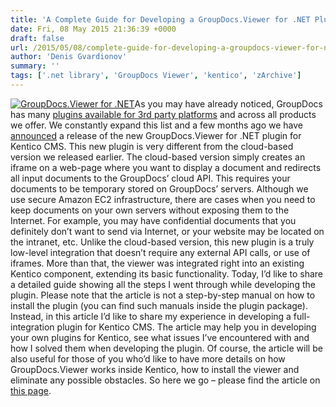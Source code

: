 ```yaml
---
title: 'A Complete Guide for Developing a GroupDocs.Viewer for .NET Plugin for Kentico CMS'
date: Fri, 08 May 2015 21:36:39 +0000
draft: false
url: /2015/05/08/complete-guide-for-developing-a-groupdocs-viewer-for-net-plugin-for-kentico-cms/
author: 'Denis Gvardionov'
summary: ''
tags: ['.net library', 'GroupDocs Viewer', 'kentico', 'zArchive']
---
```


[![GroupDocs.Viewer for .NET](https://blog.groupdocs.com/wp-content/uploads/sites/4/2014/04/GD_VWR_NETIcon_114.png)](https://docs.groupdocs.com/viewer/net)As you may have already noticed, GroupDocs has many [plugins available for 3rd party platforms](http://groupdocs.com/marketplace/plugins) and across all products we offer. We constantly expand this list and a few months ago we have [announced](https://blog.groupdocs.com/display-pdf-microsoft-office-and-other-document-types-on-your-kentico-site) a release of the new GroupDocs.Viewer for .NET plugin for Kentico CMS. This new plugin is very different from the cloud-based version we released earlier. The cloud-based version simply creates an iframe on a web-page where you want to display a document and redirects all input documents to the GroupDocs’ cloud API. This requires your documents to be temporary stored on GroupDocs’ servers. Although we use secure Amazon EC2 infrastructure, there are cases when you need to keep documents on your own servers without exposing them to the Internet. For example, you may have confidential documents that you definitely don’t want to send via Internet, or your website may be located on the intranet, etc. Unlike the cloud-based version, this new plugin is a truly low-level integration that doesn’t require any external API calls, or use of iframes. More than that, the viewer was integrated right into an existing Kentico component, extending its basic functionality. Today, I’d like to share a detailed guide showing all the steps I went through while developing the plugin. Please note that the article is not a step-by-step manual on how to install the plugin (you can find such manuals inside the plugin package). Instead, in this article I’d like to share my experience in developing a full-integration plugin for Kentico CMS. The article may help you in developing your own plugins for Kentico, see what issues I’ve encountered with and how I solved them when developing the plugin. Of course, the article will be also useful for those of you who’d like to have more details on how GroupDocs.Viewer works inside Kentico, how to install the viewer and eliminate any possible obstacles. So here we go – please find the article on [this page](https://docs.groupdocs.com/viewer/net).




